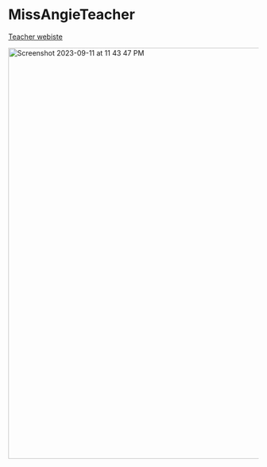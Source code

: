 # MissAngieTeacher

[Teacher webiste](https://smcueto.github.io/MissAngieTeacher/ )

<img width="828" alt="Screenshot 2023-09-11 at 11 43 47 PM" src="https://github.com/smcueto/MissAngieTeacher/assets/22802127/0a080eac-de27-444e-8424-1e4e12bbc839">

